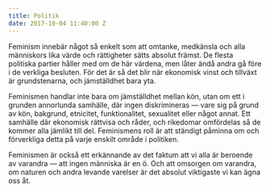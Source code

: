 ```yaml
---
title: Politik
date: 2017-10-04 11:40:00 Z
---
```


Feminism innebär något så enkelt som att omtanke, medkänsla och alla människors lika värde och rättigheter sätts absolut främst. De flesta politiska partier håller med om de här värdena, men låter ändå andra gå före i de verkliga besluten. För det är så det blir när ekonomisk vinst och tillväxt är grundstenarna, och jämställdhet bara yta.

Feminismen handlar inte bara om jämställdhet mellan kön, utan om ett i grunden annorlunda samhälle, där ingen diskrimineras — vare sig på grund av kön, bakgrund, etnicitet, funktionalitet, sexualitet eller något annat. Ett samhälle där ekonomisk rättvisa och råder, och rikedomar omfördelas så de kommer alla jämlikt till del. Feminismens roll är att ständigt påminna om och förverkliga detta på varje enskilt område i politiken.

Feminismen är också ett erkännande av det faktum att vi alla är beroende av varandra — att ingen människa är en ö. Och att omsorgen om varandra, om naturen och andra levande varelser är det absolut viktigaste vi kan ägna oss åt. 